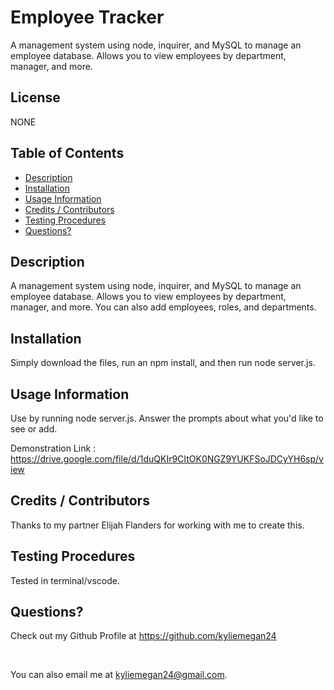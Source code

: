 # Employee Tracker
A management system using node, inquirer, and MySQL to manage an employee database. Allows you to view employees by department, manager, and more.

## License
NONE

## Table of Contents

* [ Description ](#Description)
* [ Installation ](#Installation)
* [ Usage Information ](#Usage-Information)
* [ Credits / Contributors ](#Credits-/-Contributors)
* [ Testing Procedures ](#Testing-Procedures)
* [ Questions? ](#Questions?)


## Description
A management system using node, inquirer, and MySQL to manage an employee database. Allows you to view employees by department, manager, and more. You can also add employees, roles, and departments.

## Installation 
Simply download the files, run an npm install, and then run node server.js.

## Usage Information
Use by running node server.js. Answer the prompts about what you'd like to see or add. 


Demonstration Link : https://drive.google.com/file/d/1duQKIr9CItOK0NGZ9YUKFSoJDCyYH6sp/view


## Credits / Contributors

Thanks to my partner Elijah Flanders for working with me to create this. 

## Testing Procedures

Tested in terminal/vscode.

## Questions?

Check out my Github Profile at https://github.com/kyliemegan24

<br>

You can also email me at kyliemegan24@gmail.com.
